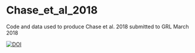 # Chase_et_al_2018
Code and data used to produce Chase et al. 2018 submitted to GRL March 2018

<a href="https://zenodo.org/badge/latestdoi/113089990"><img src="https://zenodo.org/badge/113089990.svg" alt="DOI"></a>
